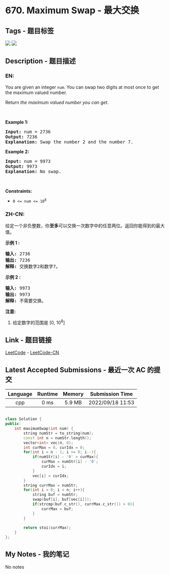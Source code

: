 
# 670. Maximum Swap - 最大交换

## Tags - 题目标签

 <img src="https://img.shields.io/badge/Greedy-贪心-blue.svg">   <img src="https://img.shields.io/badge/Math-数学-blue.svg">  


## Description - 题目描述

### EN:
<p>You are given an integer <code>num</code>. You can swap two digits at most once to get the maximum valued number.</p>

<p>Return <em>the maximum valued number you can get</em>.</p>

<p>&nbsp;</p>
<p><strong class="example">Example 1:</strong></p>

<pre>
<strong>Input:</strong> num = 2736
<strong>Output:</strong> 7236
<strong>Explanation:</strong> Swap the number 2 and the number 7.
</pre>

<p><strong class="example">Example 2:</strong></p>

<pre>
<strong>Input:</strong> num = 9973
<strong>Output:</strong> 9973
<strong>Explanation:</strong> No swap.
</pre>

<p>&nbsp;</p>
<p><strong>Constraints:</strong></p>

<ul>
	<li><code>0 &lt;= num &lt;= 10<sup>8</sup></code></li>
</ul>


### ZH-CN:
<p>给定一个非负整数，你<strong>至多</strong>可以交换一次数字中的任意两位。返回你能得到的最大值。</p>

<p><strong>示例 1 :</strong></p>

<pre>
<strong>输入:</strong> 2736
<strong>输出:</strong> 7236
<strong>解释:</strong> 交换数字2和数字7。
</pre>

<p><strong>示例 2 :</strong></p>

<pre>
<strong>输入:</strong> 9973
<strong>输出:</strong> 9973
<strong>解释:</strong> 不需要交换。
</pre>

<p><strong>注意:</strong></p>

<ol>
	<li>给定数字的范围是&nbsp;[0, 10<sup>8</sup>]</li>
</ol>



## Link - 题目链接

[LeetCode](https://leetcode.com/problems/maximum-swap/description/)  -  [LeetCode-CN](https://leetcode.cn/problems/maximum-swap/description/)
## Latest Accepted Submissions - 最近一次 AC 的提交


| Language | Runtime | Memory | Submission Time |
|:---:|:---:|:---:|:---:|
| cpp  | 0 ms | 5.9 MB | 2022/09/18 11:53 |

```cpp

class Solution {
public:
    int maximumSwap(int num) {
        string numStr = to_string(num);
        const int n = numStr.length();
        vector<int> vec(n, 0);
        int curMax = 0, curIdx = 0;
        for(int i = n - 1; i >= 0; i--){
            if(numStr[i] - '0' > curMax){
                curMax = numStr[i] - '0';
                curIdx = i;
            }
            vec[i] = curIdx;
        }
        string currMax = numStr;
        for(int i = 0; i < n; i++){
            string buf = numStr;
            swap(buf[i], buf[vec[i]]);
            if(strcmp(buf.c_str(), currMax.c_str()) > 0){
                currMax = buf;
            }
        }
                
        return stoi(currMax);
    }
};

```
## My Notes - 我的笔记


No notes

